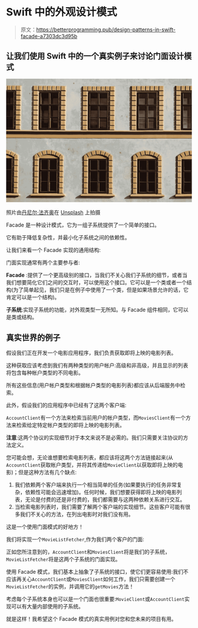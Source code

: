 # Swift 中的外观设计模式

> 原文：<https://betterprogramming.pub/design-patterns-in-swift-facade-a7303dc3d95b>

## 让我们使用 Swift 中的一个真实例子来讨论门面设计模式

![](img/747be9490a7dd8ec98c58aa9ddc9bddd.png)

照片由[丹尼尔·法齐奥](https://unsplash.com/@danielfazio?utm_source=unsplash&utm_medium=referral&utm_content=creditCopyText)在 [Unsplash](https://unsplash.com/s/photos/facade?utm_source=unsplash&utm_medium=referral&utm_content=creditCopyText) 上拍摄

Facade 是一种设计模式，它为一组子系统提供了一个简单的接口。

它有助于降低复杂性，并最小化子系统之间的依赖性。

让我们来看一个 Facade 实现的通用结构:

门面实现通常有两个主要参与者:

**Facade** :提供了一个更高级别的接口，当我们不关心我们子系统的细节，或者当我们想要简化它们之间的交互时，可以使用这个接口。它可以是一个类或者一个结构(为了简单起见，我们只是在例子中使用了一个类，但是如果场景允许的话，它肯定可以是一个结构)。

**子系统**:实现子系统的功能，对外观类型一无所知。与 Facade 组件相同，它可以是类或结构。

## 真实世界的例子

假设我们正在开发一个电影应用程序，我们负责获取即将上映的电影列表。

这种获取应该考虑到我们有两种类型的用户帐户:高级和非高级，并且显示的列表将包含每种帐户类型的不同电影。

所有这些信息(用户帐户类型和根据帐户类型的电影列表)都应该从后端服务中检索。

此外，假设我们的应用程序中已经有了这两个客户端:

`AccountClient`有一个方法来检索当前用户的帐户类型，而`MoviesClient`有一个方法来检索给定特定帐户类型的即将上映的电影列表。

**注意**:这两个协议的实现细节对于本文来说不是必需的。我们只需要关注协议的方法定义。

您可能会想，无论谁想要检索电影列表，都应该将这两个方法链接起来(从`AccountClient`获取帐户类型，并将其传递给`MovieClient`以获取即将上映的电影)；但是这种方法有几个缺点:

1.  我们依赖两个客户端来执行一个相当简单的任务(如果要执行的任务非常复杂，依赖性可能会迅速增加)。任何时候，我们想要获得即将上映的电影列表，无论是付费的还是非付费的，我们都需要与这两种依赖关系进行交互。
2.  当检索电影列表时，我们需要了解两个客户端的实现细节。这些客户可能有很多我们不关心的方法，在列出电影时对我们没有用。

这是一个使用门面模式的好地方！

我们将实现一个`MovieListFetcher`,作为我们两个客户的门面:

正如您所注意到的，`AccountClient`和`MoviesClient`将是我们的子系统，`MovieListFetcher`将是这两个子系统的门面实现。

使用 Facade 模式，我们基本上抽象了子系统的接口，使它们更容易使用:我们不应该再关心`AccountClient`或`MoviesClient`如何工作，我们只需要创建一个`MovieListFetcher`的实例，并调用它的`getMovies`方法！

考虑每个子系统本身也可以是一个门面也很重要:`MovieClient`或`AccountClient`实现可以有大量内部使用的子系统。

就是这样！我希望这个 Facade 模式的真实用例对您和您未来的项目有用。